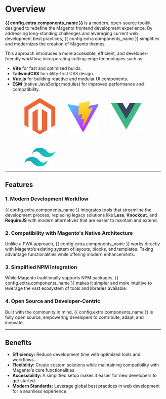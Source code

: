 # Overview

**{{ config.extra.components_name }}** is a modern, open-source toolkit designed to redefine the Magento frontend development experience. By addressing long-standing challenges and leveraging current web development best practices, {{ config.extra.components_name }} simplifies and modernizes the creation of Magento themes. 

This approach introduces a more accessible, efficient, and developer-friendly workflow, incorporating cutting-edge technologies such as:

- **Vite** for fast and optimized builds.
- **TailwindCSS** for utility-first CSS design.
- **Vue.js** for building reactive and modular UI components.
- **ESM** (native JavaScript modules) for improved performance and compatibility.

<div style="display: grid; justify-content: center; grid-template-columns: repeat(auto-fit, minmax(40px, 100px)); gap: 40px; justify-items: center; align-items: center; margin-top: 20px;">
  <a href="https://magento.com" target="_blank" rel="noopener noreferrer">
     <img src="/assets/magento-logo.png" alt="Magento" style="max-width: 100%; height: auto;" />
  </a>
  <a href="https://vitejs.dev" target="_blank" rel="noopener noreferrer">
     <img src="/assets/vite-logo.png" alt="Vite" style="max-width: 100%; height: auto;" />
  </a>
  <a href="https://vuejs.org" target="_blank" rel="noopener noreferrer">
     <img src="/assets/vuejs-logo.png" alt="Vue.js" style="max-width: 100%; height: auto;" />
  </a>
  <a href="https://tailwindcss.com" target="_blank" rel="noopener noreferrer">
     <img src="/assets/tailwind-logo.png" alt="TailwindCSS" style="max-width: 100%; height: auto;" />
  </a>
</div>

---

## Features

### 1. Modern Development Workflow
{{ config.extra.components_name }} integrates tools that streamline the development process, replacing legacy solutions like **Less**, **Knockout**, and **RequireJS** with modern alternatives that are easier to maintain and extend.

### 2. Compatibility with Magento's Native Architecture
Unlike a PWA approach, {{ config.extra.components_name }} works directly with Magento’s existing system of layouts, blocks, and templates. Taking advantage functionalities while offering modern enhancements.

### 3. Simplified NPM Integration
While Magento traditionally supports NPM packages, {{ config.extra.components_name }} makes it simpler and more intuitive to leverage the vast ecosystem of tools and libraries available.

### 4. Open Source and Developer-Centric
Built with the community in mind, {{ config.extra.components_name }} is fully open source, empowering developers to contribute, adapt, and innovate.

---

## Benefits

- **Efficiency:** Reduce development time with optimized tools and workflows.
- **Flexibility:** Create custom solutions while maintaining compatibility with Magento's core functionalities.
- **Accessibility:** A simplified setup makes it easier for new developers to get started.
- **Modern Standards:** Leverage global best practices in web development for a seamless experience.